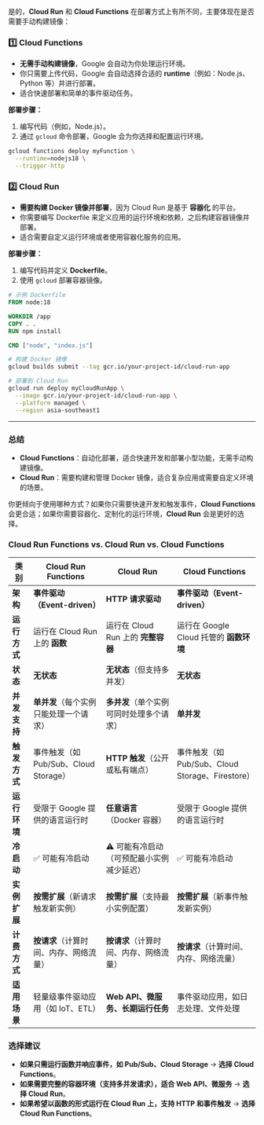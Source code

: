 是的，**Cloud Run** 和 **Cloud Functions** 在部署方式上有所不同，主要体现在是否需要手动构建镜像：

### **1️⃣ Cloud Functions**
- **无需手动构建镜像**，Google 会自动为你处理运行环境。
- 你只需要上传代码，Google 会自动选择合适的 **runtime**（例如：Node.js、Python 等）并进行部署。
- 适合快速部署和简单的事件驱动任务。

**部署步骤：**
1. 编写代码（例如，Node.js）。
2. 通过 `gcloud` 命令部署，Google 会为你选择和配置运行环境。

```sh
gcloud functions deploy myFunction \
  --runtime=nodejs18 \
  --trigger-http
```

### **2️⃣ Cloud Run**
- **需要构建 Docker 镜像并部署**，因为 Cloud Run 是基于 **容器化** 的平台。
- 你需要编写 Dockerfile 来定义应用的运行环境和依赖，之后构建容器镜像并部署。
- 适合需要自定义运行环境或者使用容器化服务的应用。

**部署步骤：**
1. 编写代码并定义 **Dockerfile**。
2. 使用 `gcloud` 部署容器镜像。

```dockerfile
# 示例 Dockerfile
FROM node:18

WORKDIR /app
COPY . .
RUN npm install

CMD ["node", "index.js"]
```

```sh
# 构建 Docker 镜像
gcloud builds submit --tag gcr.io/your-project-id/cloud-run-app

# 部署到 Cloud Run
gcloud run deploy myCloudRunApp \
  --image gcr.io/your-project-id/cloud-run-app \
  --platform managed \
  --region asia-southeast1
```

---

### **总结**
- **Cloud Functions**：自动化部署，适合快速开发和部署小型功能，无需手动构建镜像。
- **Cloud Run**：需要构建和管理 Docker 镜像，适合复杂应用或需要自定义环境的场景。

你更倾向于使用哪种方式？如果你只需要快速开发和触发事件，**Cloud Functions** 会更合适；如果你需要容器化、定制化的运行环境，**Cloud Run** 会是更好的选择。

### **Cloud Run Functions vs. Cloud Run vs. Cloud Functions**  

| **类别**              | **Cloud Run Functions** | **Cloud Run** | **Cloud Functions** |  
|----------------------|----------------------|-------------|----------------|  
| **架构**              | **事件驱动（Event-driven）** | **HTTP 请求驱动** | **事件驱动（Event-driven）** |  
| **运行方式**          | 运行在 Cloud Run 上的 **函数** | 运行在 Cloud Run 上的 **完整容器** | 运行在 Google Cloud 托管的 **函数环境** |  
| **状态**              | **无状态** | **无状态**（但支持多并发） | **无状态** |  
| **并发支持**          | **单并发**（每个实例只能处理一个请求） | **多并发**（单个实例可同时处理多个请求） | **单并发** |  
| **触发方式**          | 事件触发（如 Pub/Sub、Cloud Storage） | **HTTP 触发**（公开或私有端点） | 事件触发（如 Pub/Sub、Cloud Storage、Firestore） |  
| **运行环境**          | 受限于 Google 提供的语言运行时 | **任意语言**（Docker 容器） | 受限于 Google 提供的语言运行时 |  
| **冷启动**          | ✅ 可能有冷启动 | ⚠️ 可能有冷启动（可预配最小实例减少延迟） | ✅ 可能有冷启动 |  
| **实例扩展**          | **按需扩展**（新请求触发新实例） | **按需扩展**（支持最小实例配置） | **按需扩展**（新事件触发新实例） |  
| **计费方式**          | **按请求**（计算时间、内存、网络流量） | **按请求**（计算时间、内存、网络流量） | **按请求**（计算时间、内存、网络流量） |  
| **适用场景**          | 轻量级事件驱动应用（如 IoT、ETL） | **Web API、微服务、长期运行任务** | 事件驱动应用，如日志处理、文件处理 |  

### **选择建议**  
- **如果只需运行函数并响应事件，如 Pub/Sub、Cloud Storage** → **选择 Cloud Functions**。  
- **如果需要完整的容器环境（支持多并发请求），适合 Web API、微服务** → **选择 Cloud Run**。  
- **如果希望以函数的形式运行在 Cloud Run 上，支持 HTTP 和事件触发** → **选择 Cloud Run Functions**。
